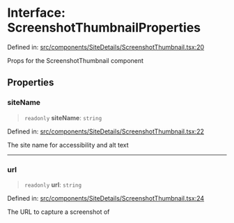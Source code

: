 # Interface: ScreenshotThumbnailProperties

Defined in: [src/components/SiteDetails/ScreenshotThumbnail.tsx:20](https://github.com/Nick2bad4u/Uptime-Watcher/blob/8a1973382d5fe14c52996ecda381894eb7ecd4a6/src/components/SiteDetails/ScreenshotThumbnail.tsx#L20)

Props for the ScreenshotThumbnail component

## Properties

### siteName

> `readonly` **siteName**: `string`

Defined in: [src/components/SiteDetails/ScreenshotThumbnail.tsx:22](https://github.com/Nick2bad4u/Uptime-Watcher/blob/8a1973382d5fe14c52996ecda381894eb7ecd4a6/src/components/SiteDetails/ScreenshotThumbnail.tsx#L22)

The site name for accessibility and alt text

***

### url

> `readonly` **url**: `string`

Defined in: [src/components/SiteDetails/ScreenshotThumbnail.tsx:24](https://github.com/Nick2bad4u/Uptime-Watcher/blob/8a1973382d5fe14c52996ecda381894eb7ecd4a6/src/components/SiteDetails/ScreenshotThumbnail.tsx#L24)

The URL to capture a screenshot of
